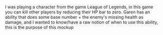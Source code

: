 I was playing a character from the game League of Legends, in this game you can kill other players by reducing their HP bar to zero.
Garen has an ability that does some base number + the enemy's missing health as damage, and I wanted to know/have a raw notion of when to use this ability, this is the purpose of this mockup
